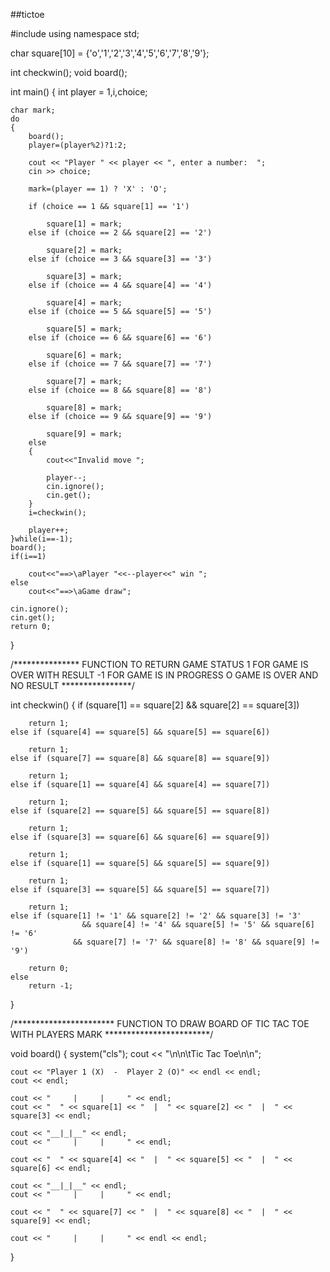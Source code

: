 ##tictoe

#include <iostream>
using namespace std;

char square[10] = {'o','1','2','3','4','5','6','7','8','9'};

int checkwin();
void board();

int main()
{
	int player = 1,i,choice;

    char mark;
    do
    {
        board();
        player=(player%2)?1:2;

        cout << "Player " << player << ", enter a number:  ";
        cin >> choice;

        mark=(player == 1) ? 'X' : 'O';

        if (choice == 1 && square[1] == '1')

            square[1] = mark;
        else if (choice == 2 && square[2] == '2')

            square[2] = mark;
        else if (choice == 3 && square[3] == '3')

            square[3] = mark;
        else if (choice == 4 && square[4] == '4')

            square[4] = mark;
        else if (choice == 5 && square[5] == '5')

            square[5] = mark;
        else if (choice == 6 && square[6] == '6')

            square[6] = mark;
        else if (choice == 7 && square[7] == '7')

            square[7] = mark;
        else if (choice == 8 && square[8] == '8')

            square[8] = mark;
        else if (choice == 9 && square[9] == '9')

            square[9] = mark;
        else
        {
            cout<<"Invalid move ";

            player--;
            cin.ignore();
            cin.get();
        }
        i=checkwin();

        player++;
    }while(i==-1);
    board();
    if(i==1)

        cout<<"==>\aPlayer "<<--player<<" win ";
    else
        cout<<"==>\aGame draw";

    cin.ignore();
    cin.get();
    return 0;
}

/***************
    FUNCTION TO RETURN GAME STATUS
    1 FOR GAME IS OVER WITH RESULT
    -1 FOR GAME IS IN PROGRESS
    O GAME IS OVER AND NO RESULT
****************/

int checkwin()
{
    if (square[1] == square[2] && square[2] == square[3])

        return 1;
    else if (square[4] == square[5] && square[5] == square[6])

        return 1;
    else if (square[7] == square[8] && square[8] == square[9])

        return 1;
    else if (square[1] == square[4] && square[4] == square[7])

        return 1;
    else if (square[2] == square[5] && square[5] == square[8])

        return 1;
    else if (square[3] == square[6] && square[6] == square[9])

        return 1;
    else if (square[1] == square[5] && square[5] == square[9])

        return 1;
    else if (square[3] == square[5] && square[5] == square[7])

        return 1;
    else if (square[1] != '1' && square[2] != '2' && square[3] != '3' 
                    && square[4] != '4' && square[5] != '5' && square[6] != '6' 
                  && square[7] != '7' && square[8] != '8' && square[9] != '9')

        return 0;
    else
        return -1;
}


/***********************
     FUNCTION TO DRAW BOARD OF TIC TAC TOE WITH PLAYERS MARK
************************/


void board()
{
    system("cls");
    cout << "\n\n\tTic Tac Toe\n\n";

    cout << "Player 1 (X)  -  Player 2 (O)" << endl << endl;
    cout << endl;

    cout << "     |     |     " << endl;
    cout << "  " << square[1] << "  |  " << square[2] << "  |  " << square[3] << endl;

    cout << "__|_|__" << endl;
    cout << "     |     |     " << endl;

    cout << "  " << square[4] << "  |  " << square[5] << "  |  " << square[6] << endl;

    cout << "__|_|__" << endl;
    cout << "     |     |     " << endl;

    cout << "  " << square[7] << "  |  " << square[8] << "  |  " << square[9] << endl;

    cout << "     |     |     " << endl << endl;
}
